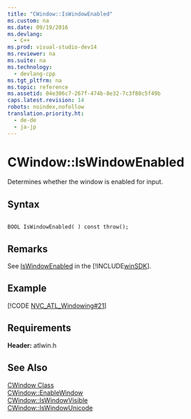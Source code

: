 ```yaml
---
title: "CWindow::IsWindowEnabled"
ms.custom: na
ms.date: 09/19/2016
ms.devlang: 
  - C++
ms.prod: visual-studio-dev14
ms.reviewer: na
ms.suite: na
ms.technology: 
  - devlang-cpp
ms.tgt_pltfrm: na
ms.topic: reference
ms.assetid: 04e306c7-267f-474b-8e32-7c3f80c5f49b
caps.latest.revision: 14
robots: noindex,nofollow
translation.priority.ht: 
  - de-de
  - ja-jp
---
```

# CWindow::IsWindowEnabled
Determines whether the window is enabled for input.  
  
## Syntax  
  
```  
  
BOOL IsWindowEnabled( ) const throw();  
```  
  
## Remarks  
 See [IsWindowEnabled](http://msdn.microsoft.com/library/windows/desktop/ms646303) in the [!INCLUDE[winSDK](../vs140/includes/winSDK_md.md)].  
  
## Example  
 [!CODE [NVC_ATL_Windowing#21](../CodeSnippet/VS_Snippets_Cpp/NVC_ATL_Windowing#21)]  
  
## Requirements  
 **Header:** atlwin.h  
  
## See Also  
 [CWindow Class](../vs140/CWindow-Class.md)   
 [CWindow::EnableWindow](../vs140/CWindow--EnableWindow.md)   
 [CWindow::IsWindowVisible](../vs140/CWindow--IsWindowVisible.md)   
 [CWindow::IsWindowUnicode](../vs140/CWindow--IsWindowUnicode.md)
